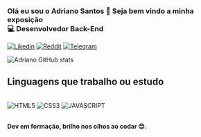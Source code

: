 ### Olá eu sou o Adriano Santos 👋 Seja bem vindo a minha exposição<br>💻 Desenvolvedor Back-End

[![Likedin](https://img.shields.io/badge/LinkedIn-0077B5?style=for-the-badge&logo=linkedin&logoColor=white)](https://www.linkedin.com/in/adrianopsants/)
[![Reddit](https://img.shields.io/badge/Reddit-FF4500?style=for-the-badge&logo=reddit&logoColor=white)](https://www.reddit.com/u/APsants?utm_medium=android_app&utm_source=share)
[![Telegram](https://img.shields.io/badge/Telegram-2CA5E0?style=for-the-badge&logo=telegram&logoColor=white)](https://t.me/AdrianoPSantos)


![Adriano GitHub stats](https://github-readme-stats.vercel.app/api?username=AdPsants&show_icons=true&theme=radical)

## Linguagens que trabalho ou estudo
<div style="display: inline_block"></br>
  <img algin="center" alt="HTML5" src="https://img.shields.io/badge/HTML5-E34F26?style=for-the-badge&logo=html5&logoColor=white"/>
  <img algin="center" alt="CSS3" src="https://img.shields.io/badge/CSS3-1572B6?style=for-the-badge&logo=css3&logoColor=white"/>
  <img algin="center" alt="JAVASCRIPT" src="https://img.shields.io/badge/JavaScript-323330?style=for-the-badge&logo=javascript&logoColor=F7DF1E"/>
</div></br>

<strong>Dev em formação, brilho nos olhos ao codar 😊.</strong>


